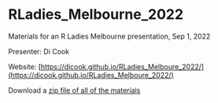 # RLadies_Melbourne_2022

Materials for an R Ladies Melbourne presentation, Sep 1, 2022

Presenter: Di Cook

Website: [https://dicook.github.io/RLadies_Melboure_2022/](https://dicook.github.io/RLadies_Melboure_2022/)

Download a [zip file of all of the materials](RLadies_Melboure_2022.zip)

